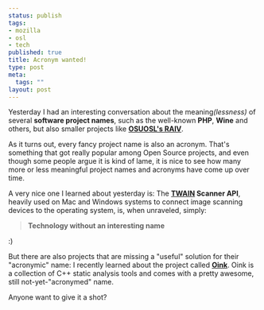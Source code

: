 ```yaml
--- 
status: publish
tags: 
- mozilla
- osl
- tech
published: true
title: Acronym wanted!
type: post
meta: 
  tags: ""
layout: post
---
```

Yesterday I had an interesting conversation about the meaning<em>(lessness)</em> of several <strong>software project names</strong>, such as the well-known <strong>PHP</strong>, <strong>Wine</strong> and others, but also smaller projects like <a href="http://raivproject.osuosl.org/"><strong>OSUOSL's RAIV</strong></a>.

As it turns out, every fancy project name is also an acronym. That's something that got really popular among Open Source projects, and even though some people argue it is kind of lame, it is nice to see how many more or less meaningful project names and acronyms have come up over time.

A very nice one I learned about yesterday is: The <strong><a href="http://en.wikipedia.org/wiki/TWAIN">TWAIN</a> Scanner API</strong>, heavily used on Mac and Windows systems to connect image scanning devices to the operating system, is, when unraveled, simply: 

<blockquote><strong>Technology without an interesting name</strong></blockquote>

:)

But there are also projects that are missing a "useful" solution for their "acronymic" name: I recently learned about the project called <a href="http://www.cubewano.org/oink/"><strong>Oink</strong></a>. Oink is a collection of C++ static analysis tools and comes with a pretty awesome, still not-yet-"acronymed" name.

Anyone want to give it a shot?
